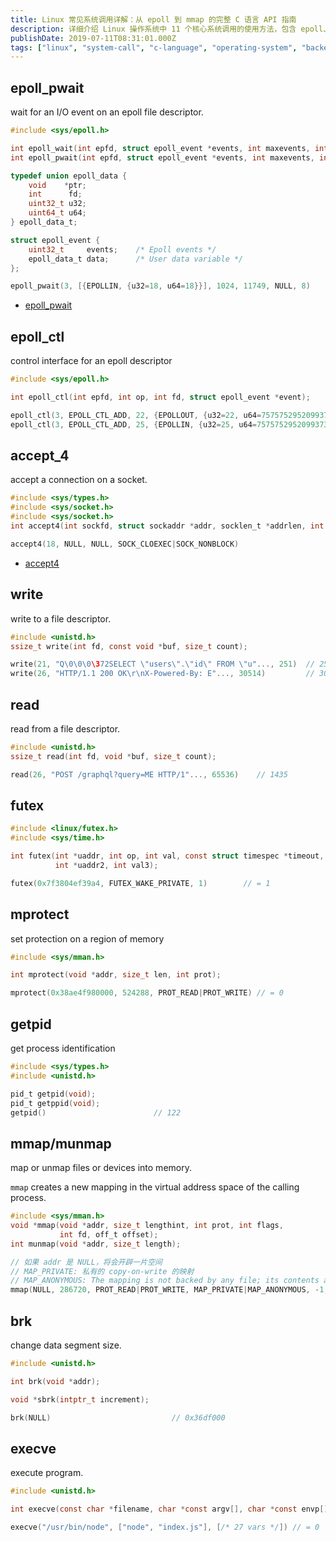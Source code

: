```yaml
---
title: Linux 常见系统调用详解：从 epoll 到 mmap 的完整 C 语言 API 指南
description: 详细介绍 Linux 操作系统中 11 个核心系统调用的使用方法，包含 epoll、accept、read/write、mmap、brk 等函数的 C 语言签名、参数说明和实际应用示例。
publishDate: 2019-07-11T08:31:01.000Z
tags: ["linux", "system-call", "c-language", "operating-system", "backend"]
---
```


## epoll_pwait

wait for an I/O event on an epoll file descriptor.

```c
#include <sys/epoll.h>

int epoll_wait(int epfd, struct epoll_event *events, int maxevents, int timeout);
int epoll_pwait(int epfd, struct epoll_event *events, int maxevents, int timeout, const sigset_t *sigmask);

typedef union epoll_data {
    void    *ptr;
    int      fd;
    uint32_t u32;
    uint64_t u64;
} epoll_data_t;

struct epoll_event {
    uint32_t     events;    /* Epoll events */
    epoll_data_t data;      /* User data variable */
};

epoll_pwait(3, [{EPOLLIN, {u32=18, u64=18}}], 1024, 11749, NULL, 8)
```

- [epoll_pwait](https://linux.die.net/man/2/epoll_pwait)

## epoll_ctl

control interface for an epoll descriptor

```c
#include <sys/epoll.h>

int epoll_ctl(int epfd, int op, int fd, struct epoll_event *event);

epoll_ctl(3, EPOLL_CTL_ADD, 22, {EPOLLOUT, {u32=22, u64=7575752952099373078}}) // 0
epoll_ctl(3, EPOLL_CTL_ADD, 25, {EPOLLIN, {u32=25, u64=7575752952099373081}})  // -1 EEXIST (File exists)

```

## accept_4

accept a connection on a socket.

```c
#include <sys/types.h>
#include <sys/socket.h>
#include <sys/socket.h>
int accept4(int sockfd, struct sockaddr *addr, socklen_t *addrlen, int flags);

accept4(18, NULL, NULL, SOCK_CLOEXEC|SOCK_NONBLOCK)
```

- [accept4](https://linux.die.net/man/2/accept4)

## write

write to a file descriptor.

```c
#include <unistd.h>
ssize_t write(int fd, const void *buf, size_t count);

write(21, "Q\0\0\0\372SELECT \"users\".\"id\" FROM \"u"..., 251)  // 251
write(26, "HTTP/1.1 200 OK\r\nX-Powered-By: E"..., 30514)         // 30514
```

## read

read from a file descriptor.

```c
#include <unistd.h>
ssize_t read(int fd, void *buf, size_t count);

read(26, "POST /graphql?query=ME HTTP/1"..., 65536)    // 1435
```

## futex

```c
#include <linux/futex.h>
#include <sys/time.h>

int futex(int *uaddr, int op, int val, const struct timespec *timeout,
          int *uaddr2, int val3);

futex(0x7f3804ef39a4, FUTEX_WAKE_PRIVATE, 1)        // = 1
```

## mprotect

set protection on a region of memory

```c
#include <sys/mman.h>

int mprotect(void *addr, size_t len, int prot);

mprotect(0x38ae4f980000, 524288, PROT_READ|PROT_WRITE) // = 0
```

## getpid

get process identification

```c
#include <sys/types.h>
#include <unistd.h>

pid_t getpid(void);
pid_t getppid(void);
getpid()                        // 122
```

## mmap/munmap

map or unmap files or devices into memory.

`mmap` creates a new mapping in the virtual address space of the calling process.

```c
#include <sys/mman.h>
void *mmap(void *addr, size_t lengthint, int prot, int flags,
           int fd, off_t offset);
int munmap(void *addr, size_t length);

// 如果 addr 是 NULL，将会开辟一片空间
// MAP_PRIVATE: 私有的 copy-on-write 的映射
// MAP_ANONYMOUS: The mapping is not backed by any file; its contents are initialized to zero.
mmap(NULL, 286720, PROT_READ|PROT_WRITE, MAP_PRIVATE|MAP_ANONYMOUS, -1, 0) // 0x7f38076a8000
```

## brk

change data segment size.

```c
#include <unistd.h>

int brk(void *addr);

void *sbrk(intptr_t increment);

brk(NULL)                           // 0x36df000
```

## execve

execute program.

```c
#include <unistd.h>

int execve(const char *filename, char *const argv[], char *const envp[]);

execve("/usr/bin/node", ["node", "index.js"], [/* 27 vars */]) // = 0
```
